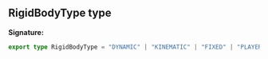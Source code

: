 
## RigidBodyType type

**Signature:**

```typescript
export type RigidBodyType = "DYNAMIC" | "KINEMATIC" | "FIXED" | "PLAYER";
```
